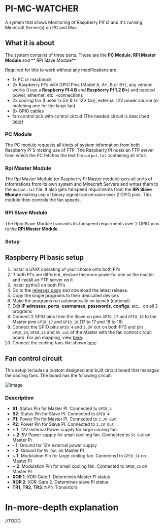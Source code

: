 # PI-MC-WATCHER
A system that allows Monitoring of Raspberry PI('s) and it's running Minecraft Server(s) on PC and Mac

## What it is about
The system contains of three parts. Those are the **PC Module**, **RPi Master Module** and ** RPi Slave Module**

Required for this to work without any modifications are: 
- 1x PC or macboock
- 2x Raspberry PI's with GPIO Pins (Model A, A+, B or B+), any version works (I use a **Raspberry PI 4 B** and **Raspberry PI 1.2 B+**) and needed power, ethernet, etc. -connections
- 2x cooling fan (I used 1x 5V & 1x 12V fan), external 12V power source (or matching one for the large fan)
- 6x GPIO cables
- fan control pcb with control circuit (The needed circuit is described [here](https://github.com/J-onasJones/PI-MC-WATCHER/#fan-control-circuit))

### PC Module
The PC module requests all kinds of system information from both Raspberry PI'S making use of FTP. The Raspberry PI hosts an FTP server from which the PC fetches the text file `output.txt` containing all infos.

### Rpi Master Module
The Rpi Master Module (or Raspberry Pi Master module) gets all sorts of informations from its own system and Minecraft Servers and writes them to the `output.txt` file. It also gets fanspeed requirments from the **RPi Slave Module** making use of binary signal transmission over 2 GPIO pins. This module then controls the fan speeds.

### RPi Slave Module
The Rpio Slave Module transmits its fanspeed requirments over 2 GPIO pins to the **RPi Master Module**.

### Setup
## Raspberry PI basic setup
1. Install a UNIX operating of your choice onto both PI's
2. If both PI's are different, declare the more powerful one as the master and install an FTP server on it
3. Install pytho3 on both PI's
4. Go to the [releases page](https://github.com/J-onasJones/PI-MC-WATCHER/releases) and download the latest release.
5. Copy the single programs to their dedicated devices
6. Make the programs run automatically on launch (optional)
7. Edit **IP adresses**, **ports**, **usernames**, **passwords**, **configs**, etc... on all 3 programs
8. Connect 2 GPIO pins from the Slave on pins `GPIO_17` and `GPIO_18` to the Master pins `GPIO_17` and `GPIO_18` (17 to 17  and 18 to 18)
9. Connect the GPIO pins `GPIO_4` and `3.3V OUt` on both PI'S and pin `GPIO_24`, `GPIO_25` and `5V out` of the Master with the fan control circuit board. For pin mapping, view [here](https://github.com/J-onasJones/PI-MC-WATCHER/#fan-control-circuit).
10. Connect the cooling fans like shown [here](https://github.com/J-onasJones/PI-MC-WATCHER/#fan-control-circuit)

## Fan control circuit

This setup includes a custom designed and built circuit board that manages the cooling fans. The board has the following circuit:

![image](https://user-images.githubusercontent.com/91549607/154872478-d2807b99-3585-4100-b591-f2baa214ea48.png)

### Description
- **S1**: Status Pin for Master PI. Connected to `GPIO_4`
- **S2**: Status Pin for Slave PI. Connected to `GPIO_4`
- **P1**: Power Pin for Master PI. Connected to `3.3V Out`
- **P2**: Power Pin for Slave PI. Connected to `3.3V Out`
- **+ 1**: 12V external Power supply for large cooling fan
- **+ 2**: 5V Power supply for small coolimg fan. Connected to `5V Out` on Master PI
- **- 1**: Ground for 12V external power supply
- **- 2**: Ground for `5V Out` on Master PI
- **\~ 1**: Modulation Pin for large cooling fan. Connected to `GPIO_24` on Master PI
- **\~ 2**: Modulation Pin for small cooling fan. Connected to `GPIO_25` on Master PI
- **XOR 1**: XOR-Gate 1. Determines Master PI status
- **XOR 2**: XOR-Gate 2. Determines slave PI status
- **TR1**, **TR2**, **TR3**: NPN Transistors

# In-more-depth explanation

//TODO
